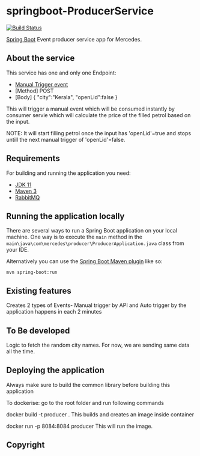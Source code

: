 # springboot-ProducerService

[![Build Status](https://github.com/jithumani/mercedes/tree/main/producer?branch=main)](https://github.com/jithumani/mercedes/tree/main/producer)

 [Spring Boot](http://projects.spring.io/spring-boot/) Event producer service app for Mercedes.

## About the service

This service has one and only one Endpoint:

- [Manual Trigger event](https:/{host:port}/mercedes/v1/fuel)
- [Method] POST
- [Body]
{
    "city":"Kerala",
    "openLid":false
}

This will trigger a manual event which will be consumed instantly by consumer servie which will calculate the price of the filled petrol based on the input. 

NOTE: It will start filling petrol once the input has 'openLid'=true and stops untill the next manual trigger of 'openLid'=false.

## Requirements

For building and running the application you need:

- [JDK 11](https://www.oracle.com/java/technologies/javase-jdk11-downloads.html)
- [Maven 3](https://maven.apache.org)
- [RabbitMQ](https://www.rabbitmq.com/download.html)

## Running the application locally

There are several ways to run a Spring Boot application on your local machine. One way is to execute the `main` method in the `main\java\com\mercedes\producer\ProducerApplication.java` class from your IDE.

Alternatively you can use the [Spring Boot Maven plugin](https://docs.spring.io/spring-boot/docs/current/reference/html/build-tool-plugins-maven-plugin.html) like so:

```shell
mvn spring-boot:run
```

## Existing features

Creates 2 types of Events- Manual trigger by API  and Auto trigger by the application happens in each 2 minutes

## To Be developed

Logic to fetch the random city names. For now, we are sending same data all the time.

## Deploying the application

Always make sure to build the common library before building this application

To dockerise:
go to the root folder and run following commands

docker build -t producer .
This builds and creates an image inside container

docker run -p 8084:8084 producer
This will run the image.

## Copyright
